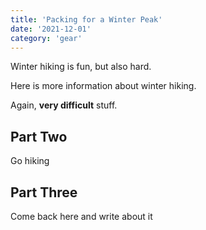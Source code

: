 ```yaml
---
title: 'Packing for a Winter Peak'
date: '2021-12-01'
category: 'gear'
---
```


Winter hiking is fun, but also hard.

Here is more information about winter hiking.

Again, **very difficult** stuff.

## Part Two

Go hiking

## Part Three

Come back here and write about it
